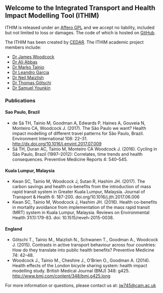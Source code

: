 ## Welcome to the Integrated Transport and Health Impact Modelling Tool (ITHIM)

ITHIM is released under an <a href="https://github.com/ITHIM/ithim-r-interface/blob/master/LICENSE" target = '_blank'>Affero GPL</a> and we accept no liability, included but not limited to loss or damages. The code of which is hosted on <a href="https://github.com/ITHIM/ithim-r-interface" target="_blank">GitHub</a>.

The ITHIM has been created by <a href = "http://www.cedar.iph.cam.ac.uk/" target = "_blank">CEDAR</a>. The ITHIM academic project members include:

* <a href="http://www.cedar.iph.cam.ac.uk/people/leads/james-woodcock/" target = "_blank">Dr James Woodcock</a> 
* <a href="http://www.cedar.iph.cam.ac.uk/people/cdfs/ali-abbas/" target = "_blank">Dr Ali Abbas</a>
* <a href="http://www.cedar.iph.cam.ac.uk/people/cdfs/marko-tainio/" target = "_blank">Dr Marko Tainio</a> 
* <a href = "http://www.cedar.iph.cam.ac.uk/people/leandro-garcia/" target = "_blank">Dr Leandro Garcia</a>
* <a href = "http://phasocal.org/neil-maizlish/" target = "_blank">Dr Neil Maizlish</a>
* <a href = "http://www.ebpi.uzh.ch/en/aboutus/departments/epidemiology/cde/teamcde/goetschi.html" target = "_blank">Dr Thomas Götschi</a>
* <a href = "http://syounkin.com/" target = "_blank">Dr Samuel Younkin</a>


### Publications


#### Sao Paulo, Brazil

* de Sá TH, Tainio M, Goodman A, Edwards P, Haines A, Gouveia N, Monteiro CA, Woodcock J. (2017). The São Paulo we want? Health impact modelling of different travel patterns for São Paulo, Brazil. Environment International 108: 22–31. http://dx.doi.org/10.1016/j.envint.2017.07.009
* Sá TH, Duran AC, Tainio M, Monteiro CA Woodcock J. (2016). Cycling in São Paulo, Brazil (1997–2012): Correlates, time trends and health consequences. Preventive Medicine Reports 4: 540–545.

#### Kuala Lumpur, Malaysia

* Kwan SC, Tainio M, Woodcock J, Sutan R, Hashim JH. (2017). The carbon savings and health co-benefits from the introduction of mass rapid transit system in Greater Kuala Lumpur, Malaysia. Journal of Transport & Health 6: 187-200. doi.org/10.1016/j.jth.2017.06.006
* Kwan SC, Tainio M, Woodcock J, Hashim JH. (2016). Health co-benefits in mortality avoidance from implementation of the mass rapid transit (MRT) system in Kuala Lumpur, Malaysia. Reviews on Environmental Health 31(1):179-83. doi: 10.1515/reveh-2015-0038.

#### England

* Götschi T., Tainio M., Maizlish N., Schwanen T., Goodman A., Woodcock J. (2015). Contrasts in active transport behaviour across four countries: How do they translate into public health benefits? Preventive Medicine 74: 42–48.
* Woodcock J., Tainio M., Cheshire J., O’Brien O., Goodman A. (2014). Health effects of the London bicycle sharing system: health impact modelling study. British Medical Journal (BMJ) 348: g425. http://www.bmj.com/content/348/bmj.g425.long

For more information or questions, please contact us at: jw745@cam.ac.uk
